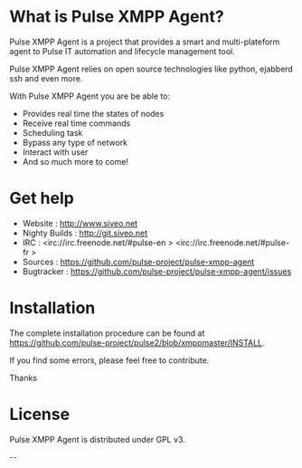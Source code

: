 # What is Pulse XMPP Agent?

Pulse XMPP Agent is a project that provides a smart and multi-plateform agent to Pulse IT automation and lifecycle management tool. 

Pulse XMPP Agent relies on open source technologies like python, ejabberd ssh and even more.

With Pulse XMPP Agent you are be able to:

* Provides real time the states of nodes
* Receive real time commands
* Scheduling task
* Bypass any type of network
* Interact with user
* And so much more to come!


# Get help

* Website : <http://www.siveo.net>
* Nighty Builds : <http://git.siveo.net>
* IRC : <irc://irc.freenode.net/#pulse-en > <irc://irc.freenode.net/#pulse-fr >
* Sources : <https://github.com/pulse-project/pulse-xmpp-agent>
* Bugtracker : <https://github.com/pulse-project/pulse-xmpp-agent/issues>


# Installation

The complete installation procedure can be found at <https://github.com/pulse-project/pulse2/blob/xmppmaster/INSTALL>.

If you find some errors, please feel free to contribute.

Thanks
   
# License

Pulse XMPP Agent is distributed under GPL v3. 

--
